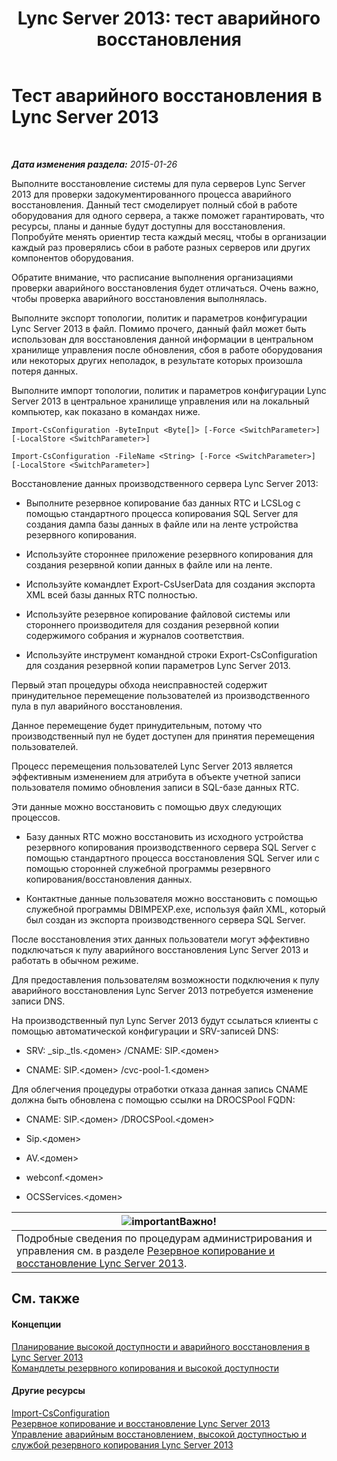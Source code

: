 ﻿---
title: 'Lync Server 2013: тест аварийного восстановления'
TOCTitle: Тест аварийного восстановления
ms:assetid: 04f5e747-d837-4350-9fc0-8605dbf025a7
ms:mtpsurl: https://technet.microsoft.com/ru-ru/library/Dn747887(v=OCS.15)
ms:contentKeyID: 62293586
ms.date: 05/19/2016
mtps_version: v=OCS.15
ms.translationtype: HT
---

# Тест аварийного восстановления в Lync Server 2013

 

_**Дата изменения раздела:** 2015-01-26_

Выполните восстановление системы для пула серверов Lync Server 2013 для проверки задокументированного процесса аварийного восстановления. Данный тест смоделирует полный сбой в работе оборудования для одного сервера, а также поможет гарантировать, что ресурсы, планы и данные будут доступны для восстановления. Попробуйте менять ориентир теста каждый месяц, чтобы в организации каждый раз проверялись сбои в работе разных серверов или других компонентов оборудования.

Обратите внимание, что расписание выполнения организациями проверки аварийного восстановления будет отличаться. Очень важно, чтобы проверка аварийного восстановления выполнялась.


Выполните экспорт топологии, политик и параметров конфигурации Lync Server 2013 в файл. Помимо прочего, данный файл может быть использован для восстановления данной информации в центральном хранилище управления после обновления, сбоя в работе оборудования или некоторых других неполадок, в результате которых произошла потеря данных.

Выполните импорт топологии, политик и параметров конфигурации Lync Server 2013 в центральное хранилище управления или на локальный компьютер, как показано в командах ниже.

`Import-CsConfiguration -ByteInput <Byte[]> [-Force <SwitchParameter>] [-LocalStore <SwitchParameter>]`

`Import-CsConfiguration -FileName <String> [-Force <SwitchParameter>] [-LocalStore <SwitchParameter>]`

Восстановление данных производственного сервера Lync Server 2013:

  - Выполните резервное копирование баз данных RTC и LCSLog с помощью стандартного процесса копирования SQL Server для создания дампа базы данных в файле или на ленте устройства резервного копирования.

  - Используйте стороннее приложение резервного копирования для создания резервной копии данных в файле или на ленте.

  - Используйте командлет Export-CsUserData для создания экспорта XML всей базы данных RTC полностью.

  - Используйте резервное копирование файловой системы или стороннего производителя для создания резервной копии содержимого собрания и журналов соответствия.

  - Используйте инструмент командной строки Export-CsConfiguration для создания резервной копии параметров Lync Server 2013.

Первый этап процедуры обхода неисправностей содержит принудительное перемещение пользователей из производственного пула в пул аварийного восстановления.

Данное перемещение будет принудительным, потому что производственный пул не будет доступен для принятия перемещения пользователей.

Процесс перемещения пользователей Lync Server 2013 является эффективным изменением для атрибута в объекте учетной записи пользователя помимо обновления записи в SQL-базе данных RTC.

Эти данные можно восстановить с помощью двух следующих процессов.

  - Базу данных RTC можно восстановить из исходного устройства резервного копирования производственного сервера SQL Server с помощью стандартного процесса восстановления SQL Server или с помощью сторонней служебной программы резервного копирования/восстановления данных.

  - Контактные данные пользователя можно восстановить с помощью служебной программы DBIMPEXP.exe, используя файл XML, который был создан из экспорта производственного сервера SQL Server.

После восстановления этих данных пользователи могут эффективно подключаться к пулу аварийного восстановления Lync Server 2013 и работать в обычном режиме.

Для предоставления пользователям возможности подключения к пулу аварийного восстановления Lync Server 2013 потребуется изменение записи DNS.

На производственный пул Lync Server 2013 будут ссылаться клиенты с помощью автоматической конфигурации и SRV-записей DNS:

  - SRV: \_sip.\_tls.\<домен\> /CNAME: SIP.\<домен\>

  - CNAME: SIP.\<домен\> /cvc-pool-1.\<домен\>

Для облегчения процедуры отработки отказа данная запись CNAME должна быть обновлена с помощью ссылки на DROCSPool FQDN:

  - CNAME: SIP.\<домен\> /DROCSPool.\<домен\>

  - Sip.\<домен\>

  - AV.\<домен\>

  - webconf.\<домен\>

  - OCSServices.\<домен\>

<table>
<thead>
<tr class="header">
<th><img src="images/JJ618369.important(OCS.15).gif" title="important" alt="important" />Важно!</th>
</tr>
</thead>
<tbody>
<tr class="odd">
<td>Подробные сведения по процедурам администрирования и управления см. в разделе <a href="lync-server-2013-backing-up-and-restoring-lync-server.md">Резервное копирование и восстановление Lync Server 2013</a>.</td>
</tr>
</tbody>
</table>


## См. также

#### Концепции

[Планирование высокой доступности и аварийного восстановления в Lync Server 2013](lync-server-2013-planning-for-high-availability-and-disaster-recovery.md)  
[Командлеты резервного копирования и высокой доступности](lync-server-2013-backup-and-high-availability-cmdlets.md)  

#### Другие ресурсы

[Import-CsConfiguration](https://docs.microsoft.com/en-us/powershell/module/skype/Import-CsConfiguration)  
[Резервное копирование и восстановление Lync Server 2013](lync-server-2013-backing-up-and-restoring-lync-server.md)  
[Управление аварийным восстановлением, высокой доступностью и службой резервного копирования Lync Server 2013](lync-server-2013-managing-lync-server-disaster-recovery-high-availability-and-backup-service.md)


